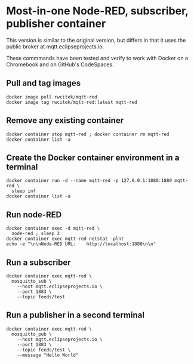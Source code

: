 # Most-in-one Node-RED, subscriber, publisher container

This version is similar to the original version,
but differs in that it uses the public broker at mqtt.eclipseprojects.io.

These commmands have been tested and verify to work with Docker on a Chromebook and on GitHub's CodeSpaces.


## Pull and tag images
```
docker image pull rwcitek/mqtt-red
docker image tag rwcitek/mqtt-red:latest mqtt-red
```


## Remove any existing container
```
docker container stop mqtt-red ; docker container rm mqtt-red
docker container list -a
```


## Create the Docker container environment in a terminal
```
docker container run -d --name mqtt-red -p 127.0.0.1:1880:1880 mqtt-red \
  sleep inf
docker container list -a
```


## Run node-RED
```
docker container exec -d mqtt-red \
  node-red ; sleep 2
docker container exec mqtt-red netstat -plnt
echo -e "\n\nNode-RED URL:    http://localhost:1880\n\n"
```


## Run a subscriber
```
docker container exec mqtt-red \
  mosquitto_sub \
    --host mqtt.eclipseprojects.io \
    --port 1883 \
    --topic feeds/test
```


## Run a publisher in a second terminal
```
docker container exec mqtt-red \
  mosquitto_pub \
    --host mqtt.eclipseprojects.io \
    --port 1883 \
    --topic feeds/test \
    --message "Hello World"
```




